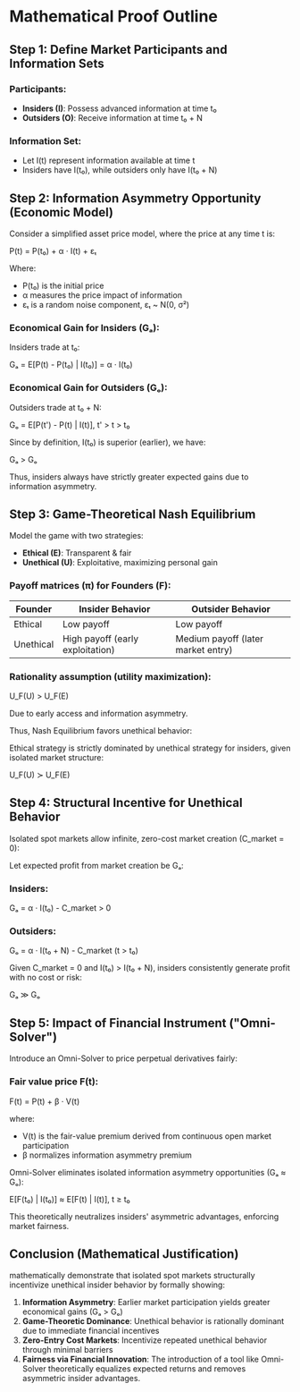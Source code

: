 # Mathematical Proof Outline

## Step 1: Define Market Participants and Information Sets

### Participants:
- **Insiders (I)**: Possess advanced information at time t₀
- **Outsiders (O)**: Receive information at time t₀ + N

### Information Set:
- Let I(t) represent information available at time t
- Insiders have I(t₀), while outsiders only have I(t₀ + N)

## Step 2: Information Asymmetry Opportunity (Economic Model)

Consider a simplified asset price model, where the price at any time t is:

P(t) = P(t₀) + α · I(t) + εₜ

Where:
- P(t₀) is the initial price
- α measures the price impact of information
- εₜ is a random noise component, εₜ ~ N(0, σ²)

### Economical Gain for Insiders (Gₐ):
Insiders trade at t₀:

Gₐ = E[P(t) - P(t₀) | I(t₀)] = α · I(t₀)

### Economical Gain for Outsiders (Gₒ):
Outsiders trade at t₀ + N:

Gₒ = E[P(t') - P(t) | I(t)], t' > t > t₀

Since by definition, I(t₀) is superior (earlier), we have:

Gₐ > Gₒ

Thus, insiders always have strictly greater expected gains due to information asymmetry.

## Step 3: Game-Theoretical Nash Equilibrium

Model the game with two strategies:
- **Ethical (E)**: Transparent & fair
- **Unethical (U)**: Exploitative, maximizing personal gain

### Payoff matrices (π) for Founders (F):

| Founder | Insider Behavior | Outsider Behavior |
|---------|-----------------|-------------------|
| Ethical | Low payoff | Low payoff |
| Unethical | High payoff (early exploitation) | Medium payoff (later market entry) |

### Rationality assumption (utility maximization):

U_F(U) > U_F(E)

Due to early access and information asymmetry.

Thus, Nash Equilibrium favors unethical behavior:

Ethical strategy is strictly dominated by unethical strategy for insiders, given isolated market structure:

U_F(U) ≻ U_F(E)

## Step 4: Structural Incentive for Unethical Behavior

Isolated spot markets allow infinite, zero-cost market creation (C_market = 0):

Let expected profit from market creation be Gₐ:

### Insiders:
Gₐ = α · I(t₀) - C_market > 0

### Outsiders:
Gₒ = α · I(t₀ + N) - C_market (t > t₀)

Given C_market = 0 and I(t₀) > I(t₀ + N), insiders consistently generate profit with no cost or risk:

Gₐ ≫ Gₒ

## Step 5: Impact of Financial Instrument ("Omni-Solver")

Introduce an Omni-Solver to price perpetual derivatives fairly:

### Fair value price F(t):

F(t) = P(t) + β · V(t)

where:
- V(t) is the fair-value premium derived from continuous open market participation
- β normalizes information asymmetry premium

Omni-Solver eliminates isolated information asymmetry opportunities (Gₐ ≈ Gₒ):

E[F(t₀) | I(t₀)] ≈ E[F(t) | I(t)], t ≥ t₀

This theoretically neutralizes insiders' asymmetric advantages, enforcing market fairness.

## Conclusion (Mathematical Justification)

mathematically demonstrate that isolated spot markets structurally incentivize unethical insider behavior by formally showing:

1. **Information Asymmetry**: Earlier market participation yields greater economical gains (Gₐ > Gₒ)
2. **Game-Theoretic Dominance**: Unethical behavior is rationally dominant due to immediate financial incentives
3. **Zero-Entry Cost Markets**: Incentivize repeated unethical behavior through minimal barriers
4. **Fairness via Financial Innovation**: The introduction of a tool like Omni-Solver theoretically equalizes expected returns and removes asymmetric insider advantages.

